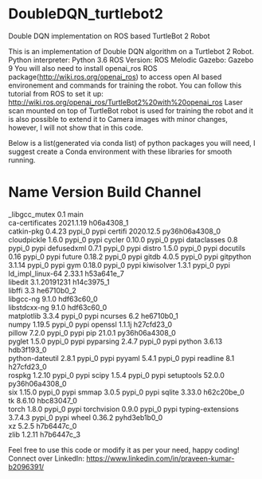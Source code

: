 # DoubleDQN_turtlebot2
Double DQN implementation on ROS based TurtleBot 2 Robot

This is an implementation of Double DQN algorithm on a Turtlebot 2 Robot.
Python interpreter: Python 3.6
ROS Version: ROS Melodic
Gazebo: Gazebo 9
You will also need to install openai_ros ROS package(http://wiki.ros.org/openai_ros) to access open AI based environement and commands for training the robot. You can follow this tutorial from ROS to set it up: http://wiki.ros.org/openai_ros/TurtleBot2%20with%20openai_ros
Laser scan mounted on top of TurtleBot robot is used for training the robot and it is also possible to extend it to Camera images with minor changes, however, I will not show that in this code. 

Below is a list(generated via conda list) of python packages you will need, I suggest create a Conda environment with these libraries for smooth running.
# Name                    Version                   Build  Channel
_libgcc_mutex             0.1                        main  
ca-certificates           2021.1.19            h06a4308_1  
catkin-pkg                0.4.23                   pypi_0    pypi
certifi                   2020.12.5        py36h06a4308_0  
cloudpickle               1.6.0                    pypi_0    pypi
cycler                    0.10.0                   pypi_0    pypi
dataclasses               0.8                      pypi_0    pypi
defusedxml                0.7.1                    pypi_0    pypi
distro                    1.5.0                    pypi_0    pypi
docutils                  0.16                     pypi_0    pypi
future                    0.18.2                   pypi_0    pypi
gitdb                     4.0.5                    pypi_0    pypi
gitpython                 3.1.14                   pypi_0    pypi
gym                       0.18.0                   pypi_0    pypi
kiwisolver                1.3.1                    pypi_0    pypi
ld_impl_linux-64          2.33.1               h53a641e_7  
libedit                   3.1.20191231         h14c3975_1  
libffi                    3.3                  he6710b0_2  
libgcc-ng                 9.1.0                hdf63c60_0  
libstdcxx-ng              9.1.0                hdf63c60_0  
matplotlib                3.3.4                    pypi_0    pypi
ncurses                   6.2                  he6710b0_1  
numpy                     1.19.5                   pypi_0    pypi
openssl                   1.1.1j               h27cfd23_0  
pillow                    7.2.0                    pypi_0    pypi
pip                       21.0.1           py36h06a4308_0  
pyglet                    1.5.0                    pypi_0    pypi
pyparsing                 2.4.7                    pypi_0    pypi
python                    3.6.13               hdb3f193_0  
python-dateutil           2.8.1                    pypi_0    pypi
pyyaml                    5.4.1                    pypi_0    pypi
readline                  8.1                  h27cfd23_0  
rospkg                    1.2.10                   pypi_0    pypi
scipy                     1.5.4                    pypi_0    pypi
setuptools                52.0.0           py36h06a4308_0  
six                       1.15.0                   pypi_0    pypi
smmap                     3.0.5                    pypi_0    pypi
sqlite                    3.33.0               h62c20be_0  
tk                        8.6.10               hbc83047_0  
torch                     1.8.0                    pypi_0    pypi
torchvision               0.9.0                    pypi_0    pypi
typing-extensions         3.7.4.3                  pypi_0    pypi
wheel                     0.36.2             pyhd3eb1b0_0  
xz                        5.2.5                h7b6447c_0  
zlib                      1.2.11               h7b6447c_3 

Feel free to use this code or modify it as per your need, happy coding!
Connect over LinkedIn: https://www.linkedin.com/in/praveen-kumar-b2096391/
